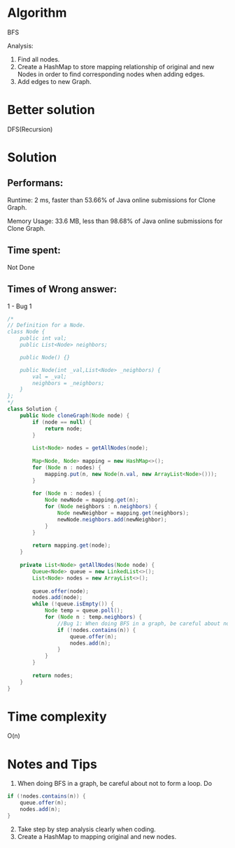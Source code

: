 # Algorithm 

BFS

Analysis:
1. Find all nodes. 
2. Create a HashMap to store mapping relationship of original and new Nodes in order to find corresponding nodes when adding edges. 
3. Add edges to new Graph.

# Better solution 

DFS(Recursion)

# Solution 

## Performans:

Runtime: 2 ms, faster than 53.66% of Java online submissions for Clone Graph.

Memory Usage: 33.6 MB, less than 98.68% of Java online submissions for Clone Graph.

## Time spent:

Not Done

## Times of Wrong answer:

1 - Bug 1

```java
/*
// Definition for a Node.
class Node {
    public int val;
    public List<Node> neighbors;

    public Node() {}

    public Node(int _val,List<Node> _neighbors) {
        val = _val;
        neighbors = _neighbors;
    }
};
*/
class Solution {
    public Node cloneGraph(Node node) {
        if (node == null) {
            return node;
        }
        
        List<Node> nodes = getAllNodes(node);
        
        Map<Node, Node> mapping = new HashMap<>();
        for (Node n : nodes) {
            mapping.put(n, new Node(n.val, new ArrayList<Node>()));
        }
        
        for (Node n : nodes) {
            Node newNode = mapping.get(n);
            for (Node neighbors : n.neighbors) {
                Node newNeighbor = mapping.get(neighbors);
                newNode.neighbors.add(newNeighbor);
            }
        }
        
        return mapping.get(node);
    }
    
    private List<Node> getAllNodes(Node node) {
        Queue<Node> queue = new LinkedList<>();
        List<Node> nodes = new ArrayList<>();
        
        queue.offer(node);
        nodes.add(node);
        while (!queue.isEmpty()) {
            Node temp = queue.poll();
            for (Node n : temp.neighbors) {
                //Bug 1: When doing BFS in a graph, be careful about not to form a loop. 
                if (!nodes.contains(n)) {
                    queue.offer(n);
                    nodes.add(n);
                }
            }
        }
        
        return nodes;
    }
}
```

# Time complexity
O(n)

# Notes and Tips
1. When doing BFS in a graph, be careful about not to form a loop. Do 
```java
if (!nodes.contains(n)) {
    queue.offer(n);
    nodes.add(n);
}
```
2. Take step by step analysis clearly when coding. 
3. Create a HashMap to mapping original and new nodes. 